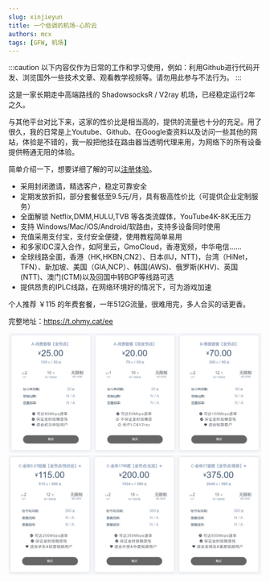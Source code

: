 ```yaml
---
slug: xinjieyun
title: 一个低调的机场-心阶云
authors: mcx
tags: [GFW, 机场]
---
```


:::caution
以下内容仅作为日常的工作和学习使用，例如：利用Github进行代码开发、浏览国外一些技术文章、观看教学视频等。请勿用此参与不法行为。
:::

这是一家长期走中高端路线的 ShadowsocksR / V2ray 机场，已经稳定运行2年之久。

与其他平台对比下来，这家的性价比是相当高的，提供的流量也十分的充足。用了很久，我的日常是上Youtube、Github、在Google查资料以及访问一些其他的网站，体验是不错的，我一般把他挂在路由器当透明代理来用，为网络下的所有设备提供畅通无阻的体验。

<!-- truncate -->

简单介绍一下，想要详细了解的可以[注册体验](https://t.ohmy.cat/ee)。

- 采用封闭邀请，精选客户，稳定可靠安全
- 定期发放折扣，部分套餐低至9.5元/月，具有极高性价比（可提供企业定制服务）
- 全面解锁 Netflix,DMM,HULU,TVB 等各类流媒体，YouTube4K-8K无压力
- 支持 Windows/Mac/iOS/Android/软路由，支持多设备同时使用
- 充值采用支付宝，支付安全便捷，使用教程简单易用
- 和多家IDC深入合作，如阿里云，GmoCloud，香港宽频，中华电信……
- 全球线路全面，香港（HK,HKBN,CN2）、日本(IIJ，NTT)，台湾（HiNet，TFN）、新加坡、美国（GIA,NCP）、韩国(AWS)、俄罗斯(KHV)、英国(NTT)、澳门(CTM)以及回国中转BGP等线路可选
- 提供昂贵的IPLC线路，在网络环境好的情况下，可为游戏加速

个人推荐 ￥115 的年费套餐，一年512G流量，很难用完，多人合买的话更香。

完整地址：https://t.ohmy.cat/ee

![](../static/img/essay/2022-08-01-1.webp)
![](../static/img/essay/2022-08-01-2.webp)